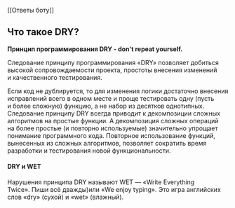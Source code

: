 [[Ответы боту]]
## Что такое DRY?
**Принцип программирования DRY -  don't repeat yourself.**

Следование принципу программирования «DRY» позволяет добиться высокой сопровождаемости проекта, простоты внесения изменений и качественного тестирования.

Если код не дублируется, то для изменения логики достаточно внесения исправлений всего в одном месте и проще тестировать одну (пусть и более сложную) функцию, а не набор из десятков однотипных. Следование принципу DRY всегда приводит к декомпозиции сложных алгоритмов на простые функции. А декомпозиция сложных операций на более простые (и повторно используемые) значительно упрощает понимание программного кода. Повторное использование функций, вынесенных из сложных алгоритмов, позволяет сократить время разработки и тестирования новой функциональности.

#### DRY и WET

Нарушения принципа DRY называют WET — «Write Everything Twice». Пиши всё дважды)или «We enjoy typing». Это игра английских слов «dry» (сухой) и «wet» (влажный).